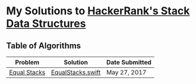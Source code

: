 # My Solutions to [HackerRank's Stack Data Structures](https://www.hackerrank.com/domains/data-structures/stack)
## Table of Algorithms
| Problem | Solution | Date Submitted |
| ------- | -------- | -------- |
| [Equal Stacks](https://www.hackerrank.com/challenges/equal-stacks) | [EqualStacks.swift](Equal%20Stacks/EqualStacks.swift) | May 27, 2017 |
